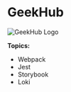 # GeekHub

![GeekHub Logo](http://geekhub.ck.ua/wp-content/uploads/2016/08/logo-1_zoeein.png)

**Topics:**

- Webpack
- Jest
- Storybook
- Loki
